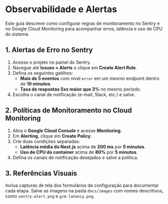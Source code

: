 # Observabilidade e Alertas

Este guia descreve como configurar regras de monitoramento no Sentry e no Google Cloud Monitoring para acompanhar erros, latência e uso de CPU do sistema.

## 1. Alertas de Erro no Sentry

1. Acesse o projeto no painel do Sentry.
2. Navegue até **Issues > Alerts** e clique em **Create Alert Rule**.
3. Defina os seguintes gatilhos:
   - **Mais de 5 eventos** com nível `error` em um mesmo endpoint dentro de **10 minutos**.
   - **Taxa de respostas 5xx maior que 3%** no mesmo período.
4. Escolha o canal de notificação (e-mail, Slack, etc.) e salve.

## 2. Políticas de Monitoramento no Cloud Monitoring

1. Abra o **Google Cloud Console** e acesse **Monitoring**.
2. Em **Alerting**, clique em **Create Policy**.
3. Crie duas condições separadas:
   - **Latência média do Next.js** acima de **200 ms** por **5 minutos**.
   - **Uso de CPU do container** acima de **80%** por **5 minutos**.
4. Defina os canais de notificação desejados e salve a política.

## 3. Referências Visuais

Inclua capturas de tela dos formulários de configuração para documentar cada etapa. Salve as imagens na pasta `docs/images` com nomes descritivos, como `sentry-alert.png` e `gcm-latency.png`.
